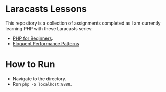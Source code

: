 # Laracasts Lessons

This repository is a collection of assignments completed as I am currently learning PHP with these Laracasts series:
- [PHP for Beginners](https://laracasts.com/series/php-for-beginners-2023-edition).
- [Eloquent Performance Patterns](https://laracasts.com/series/eloquent-performance-patterns)

# How to Run
- Navigate to the directory.
- Run `php -S localhost:8888`.
